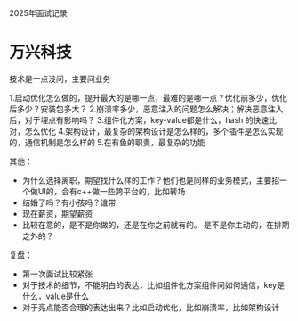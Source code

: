 2025年面试记录
# 万兴科技
技术是一点没问，主要问业务

1.启动优化怎么做的，提升最大的是哪一点，最难的是哪一点？优化前多少，优化后多少？安装包多大？
2.崩溃率多少，恶意注入的问题怎么解决；解决恶意注入后，对于埋点有影响吗？
3.组件化方案，key-value都是什么，hash 的快速比对，怎么优化
4.架构设计，最复杂的架构设计是怎么样的，多个插件是怎么实现的，通信机制是怎么样的
5.在有鱼的职责，最复杂的功能

其他：
- 为什么选择离职，期望找什么样的工作？他们也是同样的业务模式，主要招一个做UI的，会有c++做一些跨平台的，比如转场
- 结婚了吗？有小孩吗？谁带
- 现在薪资，期望薪资
- 比较在意的，是不是你做的，还是在你之前就有的。 是不是你主动的，在排期之外的？

复盘：
- 第一次面试比较紧张
- 对于技术的细节，不能明白的表达，比如组件化方案组件间如何通信，key是什么，value是什么
- 对于亮点能否合理的表达出来？比如启动优化，比如崩溃率，比如架构设计
